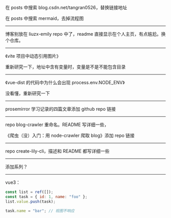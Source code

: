 在 posts 中搜索 blog.csdn.net/tangran0526，替换链接地址

在 posts 中搜索 mermaid，去掉流程图

---

博客别放在 liuzx-emily repo 中了，readme 直接显示在个人主页，有点尴尬。换个仓库。

---

《vite 项目中动态引用图片》

重新研究一下，地址中含有变量时，变量是不是不能包含目录

---

《vue-dist 的代码中为什么会出现 process.env.NODE_ENV》

没看懂，重新研究一下

---

prosemirror 学习记录的四篇文章添加 github repo 链接

---

repo blog-crawler 重命名。README 写详细一些，

《爬虫（没）入门：用 node-crawler 爬取 blog》添加 repo 链接

---

repo create-lily-cli，描述和 README 都写详细一些

---

添加系列？

---

vue3：

```js
const list = ref([]);
const task = { id: 1, name: "foo" };
list.value.push(task);

task.name = "bar"; // 视图不响应
```

